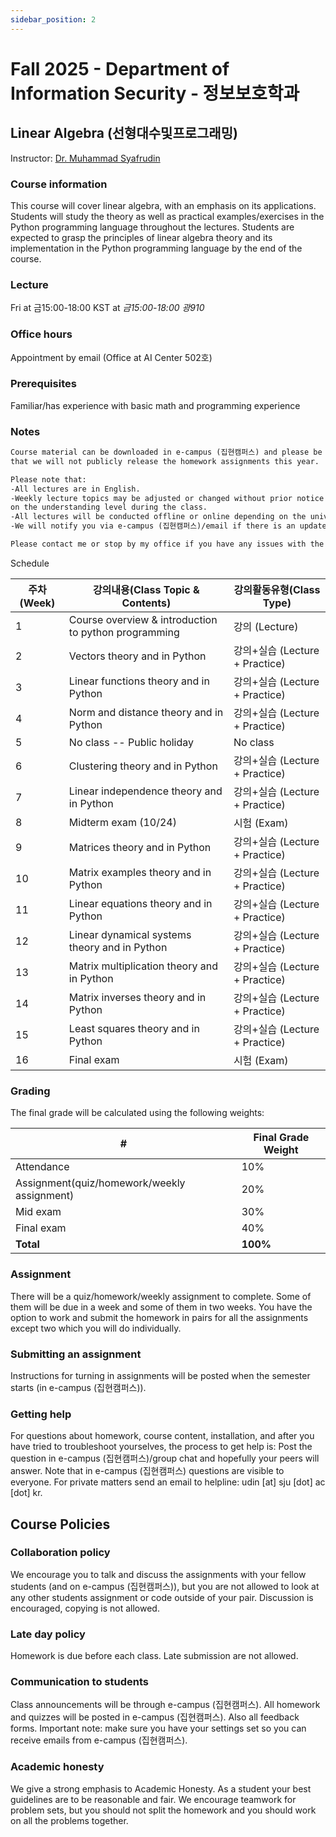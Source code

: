 ```yaml
---
sidebar_position: 2
---
```


# Fall 2025 - Department of Information Security - 정보보호학과

## Linear Algebra (선형대수및프로그래밍)

Instructor: [Dr. Muhammad Syafrudin](https://muhammadsyafrudin.com/)

### Course information

This course will cover linear algebra, with an emphasis on its applications. Students will study the theory as well as practical examples/exercises in the Python programming language throughout the lectures. Students are expected to grasp the principles of linear algebra theory and its implementation in the Python programming language by the end of the course.

### Lecture

Fri at 금15:00-18:00 KST at *금15:00-18:00 광910*

### Office hours

Appointment by email (Office at AI Center 502호)

### Prerequisites

Familiar/has experience with basic math and programming experience

### Notes

```markdown
Course material can be downloaded in e-campus (집현캠퍼스) and please be aware, 
that we will not publicly release the homework assignments this year.

Please note that:
-All lectures are in English.
-Weekly lecture topics may be adjusted or changed without prior notice depending 
on the understanding level during the class.
-All lectures will be conducted offline or online depending on the university regulations.
-We will notify you via e-campus (집현캠퍼스)/email if there is an update from the university regarding the class.

Please contact me or stop by my office if you have any issues with the course.

```


Schedule

| 주차(Week)| 강의내용(Class Topic & Contents)| 강의활동유형(Class Type)|
| ------------- | ------------- | ------------- |
| 1 |Course overview & introduction to python programming  | 강의 (Lecture)|
| 2 |Vectors theory and in Python |강의+실습 (Lecture + Practice)|
| 3 |Linear functions theory and in Python |  강의+실습 (Lecture + Practice)|
| 4 |Norm and distance theory and in Python |  강의+실습 (Lecture + Practice)|
| 5 |No class -- Public holiday | No class|
| 6 |Clustering theory and in Python | 강의+실습 (Lecture + Practice)|
| 7 |Linear independence theory and in Python |  강의+실습 (Lecture + Practice)|
| 8 |Midterm exam (10/24) | 시험 (Exam)|
| 9 |Matrices theory and in Python |  강의+실습 (Lecture + Practice)|
| 10  |Matrix examples theory and in Python |  강의+실습 (Lecture + Practice)|
| 11  |Linear equations theory and in Python |  강의+실습 (Lecture + Practice)|
| 12  |Linear dynamical systems theory and in Python | 강의+실습 (Lecture + Practice)|
| 13  |Matrix multiplication theory and in Python |  강의+실습 (Lecture + Practice)|
| 14  |Matrix inverses theory and in Python |  강의+실습 (Lecture + Practice)|
| 15  |Least squares theory and in Python |  강의+실습 (Lecture + Practice)|
| 16  |Final exam | 시험 (Exam) |


### Grading

The final grade will be calculated using the following weights:

| # | Final Grade Weight |
| ------------- | ------------- |
| Attendance | 10% |
| Assignment(quiz/homework/weekly assignment) | 20% |
| Mid exam | 30% |
| Final exam | 40% |
| **Total** | **100%** |

### Assignment

There will be a quiz/homework/weekly assignment to complete. Some of them will be due in a week and some of them in two weeks. You have the option to work and submit the homework in pairs for all the assignments except two which you will do individually.

### Submitting an assignment

Instructions for turning in assignments will be posted when the semester starts (in e-campus (집현캠퍼스)).

### Getting help

For questions about homework, course content, installation, and after you have tried to troubleshoot yourselves, the process to get help is:
Post the question in e-campus (집현캠퍼스)/group chat and hopefully your peers will answer. Note that in e-campus (집현캠퍼스) questions are visible to everyone.
For private matters send an email to helpline: udin [at] sju [dot] ac [dot] kr.
## Course Policies

### Collaboration policy

We encourage you to talk and discuss the assignments with your fellow students (and on e-campus (집현캠퍼스)), but you are not allowed to look at any other students assignment or code outside of your pair. Discussion is encouraged, copying is not allowed.

### Late day policy

Homework is due before each class. Late submission are not allowed.

### Communication to students

Class announcements will be through e-campus (집현캠퍼스). All homework and quizzes will be posted in e-campus (집현캠퍼스). Also all feedback forms. Important note: make sure you have your settings set so you can receive emails from e-campus (집현캠퍼스).

### Academic honesty

We give a strong emphasis to Academic Honesty. As a student your best guidelines are to be reasonable and fair. We encourage teamwork for problem sets, but you should not split the homework and you should work on all the problems together.